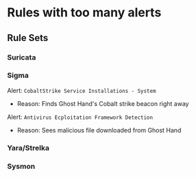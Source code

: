# Rules with too many alerts

## Rule Sets

### Suricata

### Sigma

Alert: `CobaltStrike Service Installations - System`
- Reason: Finds Ghost Hand's Cobalt strike beacon right away

Alert: `Antivirus Ecploitation Framework Detection`
- Reason: Sees malicious file downloaded from Ghost Hand

### Yara/Strelka

### Sysmon

